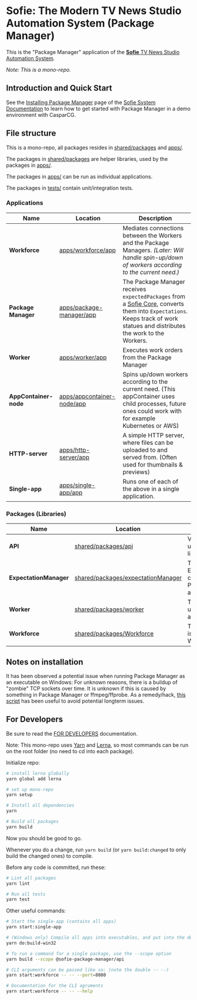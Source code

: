 # Sofie: The Modern TV News Studio Automation System (Package Manager)

This is the "Package Manager" application of the [**Sofie** TV News Studio Automation System](https://github.com/nrkno/Sofie-TV-automation/).

_Note: This is a mono-repo._

## Introduction and Quick Start

See the [Installing Package Manager](https://nrkno.github.io/tv-automation-server-core/docs/getting-started/installation/installing-package-manager) page of the [Sofie System Documentation](https://nrkno.github.io/tv-automation-server-core/) to learn how to get started with Package Manager in a demo environment with CasparCG.

## File structure

This is a mono-repo, all packages resides in [shared/packages](shared/packages) and [apps/](apps/).

The packages in [shared/packages](shared/packages) are helper libraries, used by the packages in [apps/](apps/).

The packages in [apps/](apps/) can be run as individual applications.

The packages in [tests/](tests/) contain unit/integration tests.

### Applications

| Name                  | Location                                                 | Description                                                                                                                                                                                                                      |
| --------------------- | -------------------------------------------------------- | -------------------------------------------------------------------------------------------------------------------------------------------------------------------------------------------------------------------------------- |
| **Workforce**         | [apps/workforce/app](apps/workforce/app)                 | Mediates connections between the Workers and the Package Managers. _(Later: Will handle spin-up/down of workers according to the current need.)_                                                                                 |
| **Package Manager**   | [apps/package-manager/app](apps/package-manager/app)     | The Package Manager receives `expectedPackages` from a [Sofie Core](https://github.com/nrkno/tv-automation-server-core), converts them into `Expectations`. Keeps track of work statues and distributes the work to the Workers. |
| **Worker**            | [apps/worker/app](apps/worker/app)                       | Executes work orders from the Package Manager                                                                                                                                                                                    |
| **AppContainer-node** | [apps/appcontainer-node/app](apps/appcontainer-node/app) | Spins up/down workers according to the current need. (This appContainer uses child processes, future ones could work with for example Kubernetes or AWS)                                                                         |
| **HTTP-server**       | [apps/http-server/app](apps/http-server/app)             | A simple HTTP server, where files can be uploaded to and served from. (Often used for thumbnails & previews)                                                                                                                     |
| **Single-app**        | [apps/single-app/app](apps/single-app/app)               | Runs one of each of the above in a single application.                                                                                                                                                                           |

### Packages (Libraries)

| Name                   | Location                                                                 | Description                                                             |
| ---------------------- | ------------------------------------------------------------------------ | ----------------------------------------------------------------------- |
| **API**                | [shared/packages/api](shared/packages/api)                               | Various interfaces used by the other libraries                          |
| **ExpectationManager** | [shared/packages/expectationManager](shared/packages/expectationManager) | The ExpectationManager class is used by the Package Manager application |
| **Worker**             | [shared/packages/worker](shared/packages/worker)                         | The Worker class is used by the Worker application                      |
| **Workforce**          | [shared/packages/Workforce](shared/packages/Workforce)                   | The Workforce class is used by the Worker application                   |

## Notes on installation

It has been observed a potential issue when running Package Manager as an executable on Windows:
For unknown reasons, there is a buildup of "zombie" TCP sockets over time. It is unknown if this is caused by something in Package Manager or ffmpeg/ffprobe.
As a remedy/hack, [this script](/scripts/clean-up-tcp-sockets.bat) has been useful to avoid potential longterm issues.

## For Developers

Be sure to read the [FOR DEVELOPERS](/FOR_DEVELOPERS.md) documentation.

Note: This mono-repo uses [Yarn](https://yarnpkg.com) and [Lerna](https://github.com/lerna/lerna), so most commands can be run on the root folder (no need to cd into each package).

Initialize repo:

```bash
# install lerna globally
yarn global add lerna

# set up mono-repo
yarn setup

# Install all dependencies
yarn

# Build all packages
yarn build

```

Now you should be good to go.

Whenever you do a change, run `yarn build` (or `yarn build:changed` to only build the changed ones) to compile.

Before any code is committed, run these:

```bash
# Lint all packages
yarn lint

# Run all tests
yarn test
```

Other useful commands:

```bash
# Start the single-app (contains all apps)
yarn start:single-app

# (Windows only) Compile all apps into executables, and put into the deploy/ folder.
yarn do:build-win32

# To run a command for a single package, use the --scope option
yarn build --scope @sofie-package-manager/api

# CLI arguments can be passed like so: (note the double -- --)
yarn start:workforce -- -- --port=8080

# Documentation for the CLI agruments
yarn start:workforce -- -- --help

```
